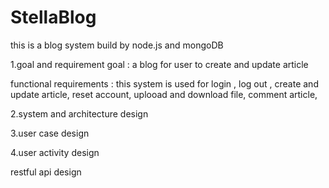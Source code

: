 # StellaBlog
this is a blog system build by node.js and mongoDB

1.goal and requirement
goal :
a blog for user to create and update article

functional requirements :
this system is used for login , log out , create and update article, reset account, uplooad and download file, comment article,  

2.system and architecture design

3.user case design

4.user activity design

restful api design
